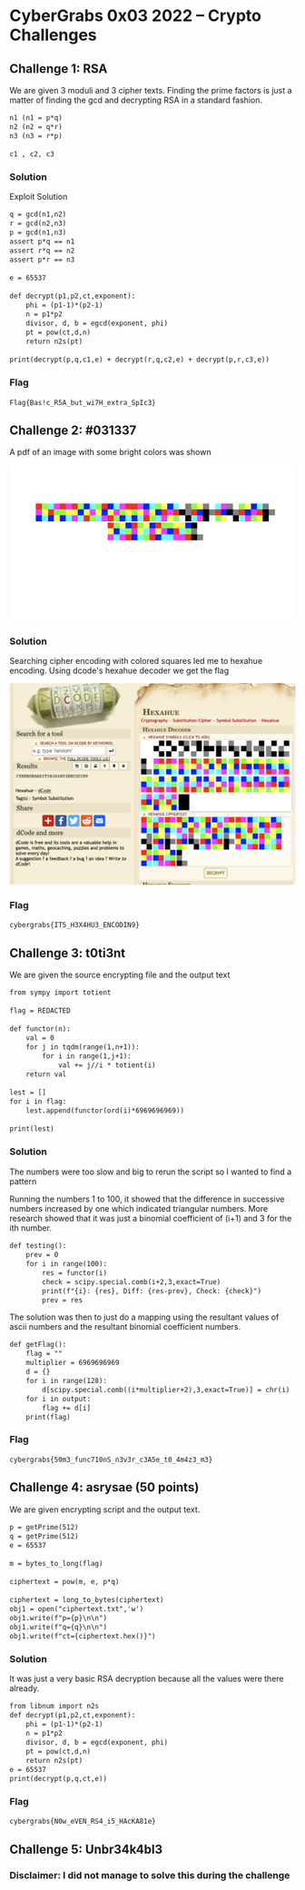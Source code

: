 # CyberGrabs 0x03 2022 – Crypto Challenges

## Challenge 1: RSA

We are given 3 moduli and 3 cipher texts. Finding the prime factors is just a matter of finding the gcd and decrypting RSA in a standard fashion.

```
n1 (n1 = p*q)
n2 (n2 = q*r)
n3 (n3 = r*p)

c1 , c2, c3
```

### Solution

Exploit Solution

```
q = gcd(n1,n2)
r = gcd(n2,n3)
p = gcd(n1,n3)
assert p*q == n1
assert r*q == n2
assert p*r == n3

e = 65537

def decrypt(p1,p2,ct,exponent):
    phi = (p1-1)*(p2-1)
    n = p1*p2
    divisor, d, b = egcd(exponent, phi)
    pt = pow(ct,d,n)
    return n2s(pt)

print(decrypt(p,q,c1,e) + decrypt(r,q,c2,e) + decrypt(p,r,c3,e))
```

### Flag

```
Flag{Bas!c_R5A_but_wi7H_extra_SpIc3}
```

## Challenge 2: #031337

A pdf of an image with some bright colors was shown

![031337](./images/1.png)

### Solution

Searching cipher encoding with colored squares led me to hexahue encoding. Using dcode's hexahue decoder we get the flag

![31337 answer](./images/2.png)

### Flag

```
cybergrabs{IT5_H3X4HU3_ENCODIN9}
```

## Challenge 3: t0ti3nt

We are given the source encrypting file and the output text

```
from sympy import totient

flag = REDACTED

def functor(n):
    val = 0
    for j in tqdm(range(1,n+1)):
        for i in range(1,j+1):
            val += j//i * totient(i)
    return val

lest = []
for i in flag:
    lest.append(functor(ord(i)*6969696969))

print(lest)
```

### Solution

The numbers were too slow and big to rerun the script so I wanted to find a pattern

Running the numbers 1 to 100, it showed that the difference in successive numbers increased by one which indicated triangular numbers. More research showed that it was just a binomial coefficient of (i+1) and 3 for the ith number.

```
def testing():
    prev = 0
    for i in range(100):
        res = functor(i)
        check = scipy.special.comb(i+2,3,exact=True)
        print(f"{i}: {res}, Diff: {res-prev}, Check: {check}")
        prev = res
```

The solution was then to just do a mapping using the resultant values of ascii numbers and the resultant binomial coefficient numbers.

```
def getFlag():
    flag = ""
    multiplier = 6969696969
    d = {}
    for i in range(128):
        d[scipy.special.comb((i*multiplier+2),3,exact=True)] = chr(i)
    for i in output:
        flag += d[i]
    print(flag)
```

### Flag

```
cybergrabs{50m3_func710nS_n3v3r_c3A5e_t0_4m4z3_m3}
```

## Challenge 4: asrysae (50 points)

We are given encrypting script and the output text.

```
p = getPrime(512)
q = getPrime(512)
e = 65537

m = bytes_to_long(flag)

ciphertext = pow(m, e, p*q)

ciphertext = long_to_bytes(ciphertext)
obj1 = open("ciphertext.txt",'w')
obj1.write(f"p={p}\n\n")
obj1.write(f"q={q}\n\n")
obj1.write(f"ct={ciphertext.hex()}")
```

### Solution

It was just a very basic RSA decryption because all the values were there already.

```
from libnum import n2s
def decrypt(p1,p2,ct,exponent):
    phi = (p1-1)*(p2-1)
    n = p1*p2
    divisor, d, b = egcd(exponent, phi)
    pt = pow(ct,d,n)
    return n2s(pt)
e = 65537
print(decrypt(p,q,ct,e))
```

### Flag

```
cybergrabs{N0w_eVEN_RS4_i5_HAcKA81e}
```

## Challenge 5: Unbr34k4bl3

### Disclaimer: I did not manage to solve this during the challenge
